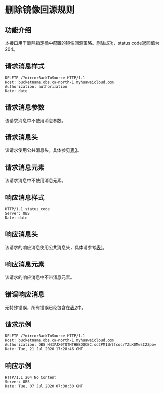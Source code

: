 # 删除镜像回源规则<a name="obs_04_0121"></a>

## 功能介绍<a name="section19372229152946"></a>

本接口用于删除指定桶中配置的镜像回源策略。删除成功，status code返回值为204。

## 请求消息样式<a name="section51167945152946"></a>

```
DELETE /?mirrorBackToSource HTTP/1.1
Host: bucketname.obs.cn-north-1.myhuaweicloud.com 
Authorization: authorization
Date: date
```

## 请求消息参数<a name="section11252648"></a>

该请求消息中不使用消息参数。

## 请求消息头<a name="section16227023104816"></a>

该请求使用公共消息头，具体参见[表3](构造请求.md#table25197309)。

## 请求消息元素<a name="section23158684"></a>

该请求消息中不使用消息元素。

## 响应消息样式<a name="section920694152946"></a>

```
HTTP/1.1 status_code
Server: OBS
Date: date
```

## 响应消息头<a name="section8877856"></a>

该请求的响应消息使用公共消息头，具体请参考[表1](返回结果.md#d0e686)。

## 响应消息元素<a name="section12791844"></a>

该请求的响应消息中不带消息元素。

## 错误响应消息<a name="section48017739"></a>

无特殊错误，所有错误已经包含在[表2](错误码.md#d0e843)中。

## 请求示例<a name="section14482163815396"></a>

```
DELETE /?mirrorBackToSource HTTP/1.1
Host: bucketname.obs.cn-north-1.myhuaweicloud.com 
Authorization: OBS H4IPJX0TQTHTHEBQQCEC:sc2PM13Wlfcoc/YZLK0MwsI2Zpo=
Date: Tue, 21 Jul 2020 17:28:46 GMT
```

## 响应示例<a name="section76081155815"></a>

```
HTTP/1.1 204 No Content
Server: OBS
Date: Tue, 07 Jul 2020 07:38:30 GMT
```

